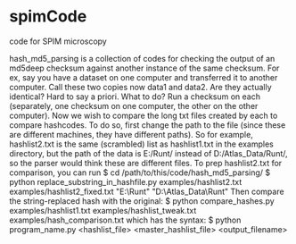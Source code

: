 # spimCode
code for SPIM microscopy


hash_md5_parsing is a collection of codes for checking the output of an md5deep checksum against another instance of the same checksum. For ex, say you have a dataset on one computer and transferred it to another computer. Call these two copies now data1 and data2. Are they actually identical? Hard to say a priori. What to do? Run a checksum on each (separately, one checksum on one computer, the other on the other computer). Now we wish to compare the long txt files created by each to compare hashcodes. To do so, first change the path to the file (since these are different machines, they have different paths). So for example, hashlist2.txt is the same (scrambled) list as hashlist1.txt in the examples directory, but the path of the data is E:/Runt/ instead of D:/Atlas_Data/Runt/, so the parser would think these are different files. To prep hashlist2.txt for comparison, you can run
$ cd /path/to/this/code/hash_md5_parsing/
$ python replace_substring_in_hashfile.py examples/hashlist2.txt examples/hashlist2_fixed.txt "E:\Runt" "D:\Atlas_Data\Runt"
Then compare the string-replaced hash with the original:
$ python compare_hashes.py examples/hashlist1.txt examples/hashlist_tweak.txt examples/hash_comparison.txt
which has the syntax:
$ python program_name.py <hashlist_file> <master_hashlist_file> <output_filename>

